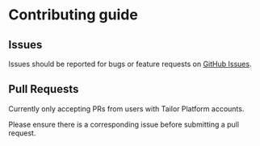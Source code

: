 # Contributing guide

## Issues

Issues should be reported for bugs or feature requests on [GitHub Issues](https://github.com/tailor-platform/patterner/issues).

## Pull Requests

Currently only accepting PRs from users with Tailor Platform accounts.

Please ensure there is a corresponding issue before submitting a pull request.